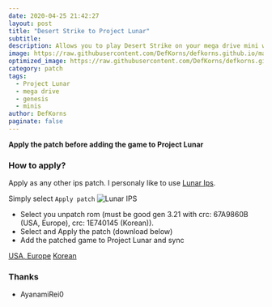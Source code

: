 ```yaml
---
date: 2020-04-25 21:42:27
layout: post
title: "Desert Strike to Project Lunar"
subtitle: 
description: Allows you to play Desert Strike on your mega drive mini with Project Lunar without retroarch, also works on steam.
image: https://raw.githubusercontent.com/DefKorns/defkorns.github.io/master/assets/img/desertstrike.png
optimized_image: https://raw.githubusercontent.com/DefKorns/defkorns.github.io/master/assets/img/desertstrike-sm.png
category: patch
tags:
  - Project Lunar
  - mega drive
  - genesis
  - minis
author: DefKorns
paginate: false
---
```


**Apply the patch before adding the game to Project Lunar**

### How to apply?
Apply as any other ips patch. I personaly like to use [Lunar Ips](https://www.romhacking.net/utilities/240/).

Simply select `Apply patch`
![Lunar IPS](https://www.romhacking.net/utilities/screenshots/240screenshot1.gif)

- Select you unpatch rom (must be good gen 3.21 with crc: 67A9860B (USA, Europe), crc: 1E740145 (Korean)).
- Select and Apply the patch (download below)
- Add the patched game to Project Lunar and sync

<div class="download-section">
<a href="https://mega.nz/file/JQch3SLL#7BujHXZj_WVOJ3FP7R1uVV1IxiONbx-r7_yB1Vp3tdQ" class="btn btn-darkred" role="button">USA, Europe</a> <a href="https://mega.nz/file/cIFXkSpB#1FJhkEYUX7fFHK8l68rWSijLJ19iAhexI1I_r-lWj3s" class="btn btn-darkred" role="button">Korean</a>
</div>

### Thanks

- AyanamiRei0